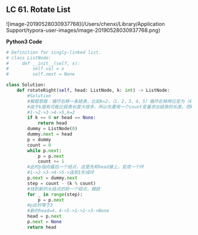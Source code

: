 ## LC 61. Rotate List

![image-20190528030937768](/Users/chenxi/Library/Application Support/typora-user-images/image-20190528030937768.png)



**Python3 Code**

```python
# Definition for singly-linked list.
# class ListNode:
#     def __init__(self, x):
#         self.val = x
#         self.next = None

class Solution:
    def rotateRight(self, head: ListNode, k: int) -> ListNode:
        #Solution
        #解题思路：循环右移一条链表，比如k=2，（1，2，3，4，5）循环右移两位变为（4，5，1，2，3）。
        #由于k值有可能比链表长度大很多，所以先要用一个count变量求出链表的长度。而k%count就是循环右移的步数。
        #1->2->3->4->5,k=2
        if k == 0 or head == None:
            return head
        dummy = ListNode(0)
        dummy.next = head
        p = dummy
        count = 0
        while p.next:
            p = p.next
            count += 1
        #此时p指向最后一个结点，这里先和head接上，变成一个环
        #1->2->3->4->5->连到1形成环
        p.next = dummy.next
        step = count - (k % count)
        #找到新的头结点的前一个结点，摘链
        for _ in range(step):
            p = p.next
        #p此时等于3
        #新的head=4，4->5->1->2->3->None
        head = p.next
        p.next = None
        return head
```

